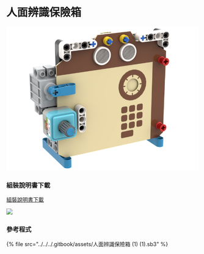 # 人面辨識保險箱

![](../../../.gitbook/assets/防盗门.png)

### 組裝說明書下載

[組裝說明書下載](https://drive.google.com/drive/folders/1wg_edUZFrqyUONA0FJ6vFBkGArRsfnf4?usp=sharing)

![](https://kittenbothk.readthedocs.io/en/latest/_images/safe_wire.png)

### 參考程式

{% file src="../../../.gitbook/assets/人面辨識保險箱 (1) (1).sb3" %}
